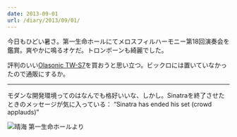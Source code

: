 ```yaml
---
date: 2013-09-01
url: /diary/2013/09/01/
---
```


今日もひどい暑さ。第一生命ホールにてメロスフィルハーモニー第18回演奏会を鑑賞。爽やかに鳴るオケだ。トロンボーンも綺麗でした。

評判のいい[Olasonic TW-S7](http://www.olasonic.jp/usbspeaker/tws7w.html)を買おうと思い立つ。ビックロには置いていなかったので通販にするか。

---

モダンな開発環境ってのはなんでも格好いいな、しかし。Sinatraを終了させたときのメッセージが気に入っている： <q lang="en">Sinatra has ended his set (crowd applauds)</q>

![晴海 第一生命ホールより](http://instagram.com/p/dtOguWyLn7/media?size=l "晴海 第一生命ホールより")